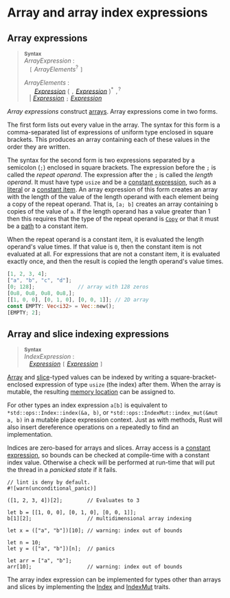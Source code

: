# Array and array index expressions

## Array expressions

> **<sup>Syntax</sup>**\
> _ArrayExpression_ :\
> &nbsp;&nbsp; `[` _ArrayElements_<sup>?</sup> `]`
>
> _ArrayElements_ :\
> &nbsp;&nbsp; &nbsp;&nbsp; [_Expression_] ( `,` [_Expression_] )<sup>\*</sup> `,`<sup>?</sup>\
> &nbsp;&nbsp; | [_Expression_] `;` [_Expression_]

*Array expressions* construct [arrays][array].
Array expressions come in two forms.

The first form lists out every value in the array.
The syntax for this form is a comma-separated list of expressions of uniform type enclosed in square brackets.
This produces an array containing each of these values in the order they are written.

The syntax for the second form is two expressions separated by a semicolon (`;`) enclosed in square brackets.
The expression before the `;` is called the *repeat operand*.
The expression after the `;` is called the *length operand*.
It must have type `usize` and be a [constant expression], such as a [literal] or a [constant item].
An array expression of this form creates an array with the length of the value of the length operand with each element being a copy of the repeat operand.
That is, `[a; b]` creates an array containing `b` copies of the value of `a`.
If the length operand has a value greater than 1 then this requires that the type of the repeat operand is [`Copy`] or that it must be a [path] to a constant item.

When the repeat operand is a constant item, it is evaluated the length operand's value times.
If that value is `0`, then the constant item is not evaluated at all.
For expressions that are not a constant item, it is evaluated exactly once, and then the result is copied the length operand's value times.

```rust
[1, 2, 3, 4];
["a", "b", "c", "d"];
[0; 128];              // array with 128 zeros
[0u8, 0u8, 0u8, 0u8,];
[[1, 0, 0], [0, 1, 0], [0, 0, 1]]; // 2D array
const EMPTY: Vec<i32> = Vec::new();
[EMPTY; 2];
```

## Array and slice indexing expressions

> **<sup>Syntax</sup>**\
> _IndexExpression_ :\
> &nbsp;&nbsp; [_Expression_] `[` [_Expression_] `]`

[Array] and [slice]-typed values can be indexed by writing a square-bracket-enclosed expression of type `usize` (the index) after them.
When the array is mutable, the resulting [memory location] can be assigned to.

For other types an index expression `a[b]` is equivalent to `*std::ops::Index::index(&a, b)`, or `*std::ops::IndexMut::index_mut(&mut a, b)` in a mutable place expression context.
Just as with methods, Rust will also insert dereference operations on `a` repeatedly to find an implementation.

Indices are zero-based for arrays and slices.
Array access is a [constant expression], so bounds can be checked at compile-time with a constant index value.
Otherwise a check will be performed at run-time that will put the thread in a _panicked state_ if it fails.

```rust,should_panic
// lint is deny by default.
#![warn(unconditional_panic)]

([1, 2, 3, 4])[2];        // Evaluates to 3

let b = [[1, 0, 0], [0, 1, 0], [0, 0, 1]];
b[1][2];                  // multidimensional array indexing

let x = (["a", "b"])[10]; // warning: index out of bounds

let n = 10;
let y = (["a", "b"])[n];  // panics

let arr = ["a", "b"];
arr[10];                  // warning: index out of bounds
```

The array index expression can be implemented for types other than arrays and slices by implementing the [Index] and [IndexMut] traits.

[`Copy`]: ../special-types-and-traits.md#copy
[IndexMut]: std::ops::IndexMut
[Index]: std::ops::Index
[_Expression_]: ../expressions.md
[array]: ../types/array.md
[constant expression]: ../const_eval.md#constant-expressions
[constant item]: ../items/constant-items.md
[literal]: ../tokens.md#literals
[memory location]: ../expressions.md#place-expressions-and-value-expressions
[path]: path-expr.md
[slice]: ../types/slice.md
